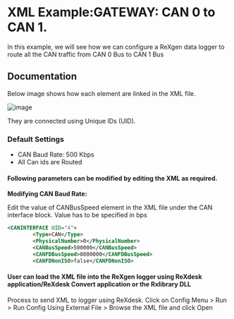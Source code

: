 # XML Example:GATEWAY: CAN 0 to CAN 1.

In this example, we will see how we can configure a ReXgen data logger to route all the CAN traffic from CAN 0 Bus to CAN 1 Bus

## Documentation

Below image shows how each element are linked in the XML file.

![image](https://user-images.githubusercontent.com/122855530/223421344-baee66c2-ccb6-42d7-8fc0-94dd25ded313.png)

They are connected using Unique IDs (UID).

### Default Settings

* CAN Baud Rate: 500 Kbps
* All Can ids are Routed

#### Following parameters can be modified by editing the XML as required.

**Modifying CAN Baud Rate:**

Edit the value of CANBusSpeed element in the XML file under the CAN interface block. 
Value has to be specified in bps

```xml
<CANINTERFACE UID="4">
        <Type>CAN</Type>
        <PhysicalNumber>0</PhysicalNumber>
        <CANBusSpeed>500000</CANBusSpeed>
        <CANFDBusSpeed>8000000</CANFDBusSpeed>
        <CANFDNonISO>false</CANFDNonISO>
```

#### User can load the XML file into the ReXgen logger using ReXdesk application/ReXdesk Convert application or the Rxlibrary DLL

Process to send XML to logger using ReXdesk. Click on Config Menu > Run > Run Config Using External File > Browse the XML file and click Open
